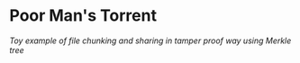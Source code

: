 # Poor Man's Torrent

_Toy example of file chunking and sharing in tamper proof way using Merkle tree_


